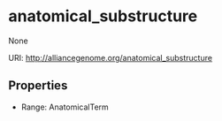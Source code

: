 # anatomical_substructure

None

URI: http://alliancegenome.org/anatomical_substructure



<!-- no inheritance hierarchy -->


## Properties

 * Range: AnatomicalTerm


